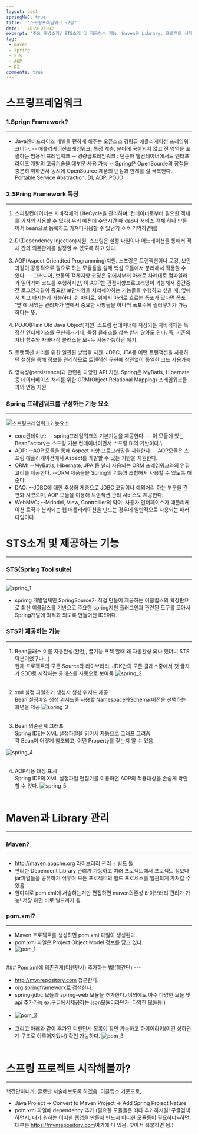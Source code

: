 ```yaml
---
layout: post
springMVC: true
title:  "스프링프레임워크 -2강"
date:   2019-03-02
excerpt: "주요 개념소개/ STS소개 및 제공하는 기능, Maven과 Library, 프로젝트 시작"
tag:
 - maven
 - spring
 - STS
 - AOP
 - DI
comments: true
---
```


# 스프링프레임워크

### 1.Sprign Framework?
---
 - Java엔터프라이즈 개발을 편하게 해주는 오픈소스 경량급 애플리케이션 프레임워크이다.
  -- 애플리케이션프레임워크: 특정 계층, 분야에 국한되지 않고 전 영역을 포괄하는 범용적 프레임워크
  -- 경량급프레임워크 : 단순하 웹컨테이너에서도 엔터프라이즈 개발의 고급기술을 대부분 사용 가능
  -- Spring은 OpenSourde의 장점을 충분히 취하면서 동시에 OpenSource 제품의 단점과 한계를 잘 극복한다.
  -- Portable Service Abstraction, DI, AOP, POJO

###   2.SPring Framework 특징
---
 1. 스피링컨테이너는 자바객체의 LifeCycle을 관리하며, 컨테이너로부터 필요한 객체를 가져와 사용할 수 있다( 우리 예전에 수업시간 때 dao나 서비스 객체 하나 만들어서 bean으로 등록하고 가져다사용할 수 있던거 ㅇㅇ 기억하면됨)
 2.  DI(Dependency Injection)지원. 스프링은 설정 파일이나 어노테이션을 통해서 객체 간의 의존관계를 설정할 수 있도록 하고 있다.
 3.  AOP(Aspect Oriendted Programming)지원. 스프링은 트랜잭션이나 로깅, 보안과같이 공통적으로 필요로 하는 모듈들을 실제 핵심 모듈에서 분리해서 적용할 수 있다.
  -- 그러니까, 보통의 객체지향 코딩은 위에서부터 아래로 차례대로 컴파일러가 읽어가며 코드를 수행하지만, 이 AOP는 관점지향프로그래밍이 가능해서 중간중간 로그인과같이 중요한 보안사항을 처리해야하는 기능들을 수행하고 싶을 때, 옆에서 치고 빠지는게 가능하다. 한 마디로, 위에서 아래로 흐르는 폭포가 있다면 폭포 '옆'에 서있는 관리자가 옆에서 중요한 사항들을 하나씩 폭포수에 찔러넣기가 가능하다는 뜻.
 
 4.  POJO(Plain Old Java Object)지원. 스프링 컨테이너에 저장되는 자바객체는 득정한 인터페이스를 구현하거거나, 특정 클래스를 상속 받지 않아도 된다. 즉, 기존의 자바 함수와 자바내장 클래스들 모~두 사용가능하단 얘기.
 5.  트랜잭션 처리를 위한 일관된 방법을 지원. JDBC, JTA등 어떤 트랜잭션을 사용하던 설정을 통해 정보를 관리하므로 트랜잭션 구현에 상관없이 동일한 코드 사용가능
 6.  영속성(persistence)과 관련된 다양한 API 지원. Spring은 MyBatis, Hibernate 등 데이터베이스 처리를 위한 ORM(Object Relational Mapping) 프레임워크들과의 연동 지원

### Spring 프레임워크를 구성하는 기능 요소
---
![스프링프레임워크기능요소](https://user-images.githubusercontent.com/30023840/53680170-e0b65300-3d1a-11e9-85ac-521c59e80b35.JPG)
 - core컨테이너:
  -- spring프레임워크의 기본기능을 제공한다.
  -- 이 모듈에 있는 BeanFactory는 스프링 기본 컨테이너이면서 스프링 BI의 기반이다.\
 - AOP:
  --AOP 모듈을 통해 Aspect 지향 프로그래밍을 지원한다.
  --AOP모듈은 스프링 애플리케이션에서 Aspect를 개발할 수 있는 기반을 지원한다.
 - ORM:
  --MyBatis, Hibernate, JPA 등 널리 사용되는 ORM 프레임워크와의 연결고리를 제공한다.
  --ORM 제품들을 Spring의 기능과 조합해서 사용할 수 있도록 해준다.
 - DAO:
  --JDBC에 대한 추상화 게층으로 JDBC 코딩이나 예외처리 하는 부분을 간편화 시켰으며, AOP 모듈을 이용해 트랜잭션 관리 서비스도 제공한다.
 - WebMVC:
  --Mdodel, View, Controlller의 약어. 사용자 인터페이스가 애플리케이션 로직과 분리되는 웹 애플리케이션을 만드는 경우에 일반적으로 사용되는 패러다임이다.


# STS소개 및 제공하는 기능
---

### STS(Spring Tool suite)
---
![spring_1](https://user-images.githubusercontent.com/30023840/53681731-11a18280-3d31-11e9-95e9-4a1f605a91ff.JPG)

 -  sprimg 개발업체인 SpringSource가 직접 만들어 제공하는 이클립스의 확장판으로 최신 이클립스를 기반으로 주요한 spring지원 플러그인과 관련된 도구를 모아서 Spring개발에 최적화 되도록 만들어진 IDE이다.

### STS가 제공하는 기능
---

1. Bean클래스 이름 자동완성(완전,, 꿀기능 프젝 할때 왜 자동완성 되나 했더니 STS덕분이었구나...)<br>현재 프로젝트의 모든 Source와 라이브러리, JDK안의 모든 클래스중에서 첫 글자가 SDD로 시작하는 클래스를 자동으로 보여줌
![spring_2](https://user-images.githubusercontent.com/30023840/53681732-123a1900-3d31-11e9-95b4-4a886e1908e3.JPG)<br><br>

2.  xml 설정 파일초기 생성시 생성 위저드 제공<br> Bean 설정파일 생성 위저드중 사용할 Namespace와Schema 버전을 선택하는 화면을 제공
![spring_3](https://user-images.githubusercontent.com/30023840/53681733-123a1900-3d31-11e9-8ec1-84ddac3d860c.JPG)<br><br>

3. Bean 의존관계 그래프<br>Spring IDE는 XML 설정파일을 읽어서 자동으로 그래프 그려줌<br>각 Bean이 어떻게 참조되고, 어떤 Property를 갖는지 알 수 있음

![spring_4](https://user-images.githubusercontent.com/30023840/53681734-123a1900-3d31-11e9-8a4d-6f6746f78a01.JPG)<br><br>

4. AOP적용 대상 표시<br> Spring IDE의 XML 설정파일 편집기를 이용하면 AOP의 적용대상을 손쉽게 확인할 수 있다.
![spring_5](https://user-images.githubusercontent.com/30023840/53681735-12d2af80-3d31-11e9-958a-0f260e7536c8.JPG)<br><br>

# Maven과 Library 관리
---
### Maven?
---

 - http://maven.apache.org 라이브러리 관리 + 빌드 툴
 - 편리한 Dependent Library 관리가 가능하고 여러 프로젝트에서 프로젝트 정보나 jar파일들을 공유하기 쉬우며 모든 프로젝트의 빌드 프로세스를 일관되게 가져갈 수 있음
 - 한마디로 pom.xml에 서술하는거만 편집하면 maven의존성 라이브러리 관리가 가능! 저장 하면 바로 빌드까지 됨.

### pom.xml?
---

 - Maven 프로젝트를 생성하면 pom.xml 파일이 생성된다.
 - pom.xml 파일은 Project Object Model 정보를 담고 있다.
 - ![pom_1](https://user-images.githubusercontent.com/30023840/53681846-76111180-3d32-11e9-9c0c-5b0bdab6883f.JPG)
<br>
### Pom.xml에 의존관계(디펜던시) 추가하는 법!(핵간단)
---

- http://mvnrepository.com 접근한다.
- org.springframework로 검색한다.
- spring-jdbc 모듈과 spring-web 모듈을 추가한다.(이외에도 아주 다양한 모듈 및 api  추가가능 ex.구글에서제공하는 json모듈이라던가, 다양한 모듈등!)<br><br>
- ![pom_2](https://user-images.githubusercontent.com/30023840/53681847-76111180-3d32-11e9-8f6e-6c9bdbaa8755.JPG)<br><br>
- 그리고 아래와 같이 추가된 디펜던시 목록이 확인 가능하고 하이어라키(어떤 상하관계 구조로 이루어져있나) 확인 가능하다.
![pom_3](https://user-images.githubusercontent.com/30023840/53681845-75787b00-3d32-11e9-8935-7c0ece6dc209.JPG)<br><br>


# 스프링 프로젝트 시작해볼까?
---

핵간단하니까, 글로만 서술해보도록 하겠음. 이클립스 기준으로,<br>
- Java Project -> Convert to Maven Project -> Add Spring Project Nature
- pom.xml 파일에 dependency 추가 (필요한 모듈들은 죄다 추가하시길! 구글검색하면서, 내가 원하는 어떠한 웹앱을 만들때 반드시 어떠한 모듈등이 필요하다~하면, 대부분 <a>https://mvnrepository.com</a>여기에 다 있음. 찾아서 복붙하면 됨.)